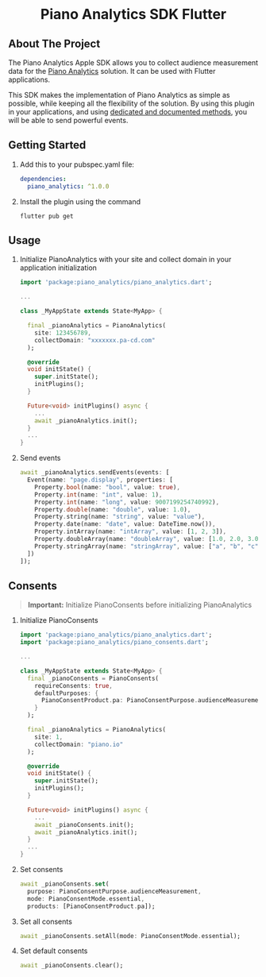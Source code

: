 <div id="top"></div>

<br />
<div align="center">
    <h1 align="center">Piano Analytics SDK Flutter</h1>
</div>

## About The Project

The Piano Analytics Apple SDK allows you to collect audience measurement data for the [Piano Analytics](https://piano.io/product/analytics/) solution.
It can be used with Flutter applications.

This SDK makes the implementation of Piano Analytics as simple as possible, while keeping all the flexibility of the solution. By using this plugin in your applications, and using [dedicated and documented methods](https://developers.atinternet-solutions.com/piano-analytics/), you will be able to send powerful events.

## Getting Started

1. Add this to your pubspec.yaml file:
    ```yaml
    dependencies:
      piano_analytics: ^1.0.0
    ```

2. Install the plugin using the command
    ```
    flutter pub get
    ```

## Usage

1. Initialize PianoAnalytics with your site and collect domain in your application initialization
    ```dart
    import 'package:piano_analytics/piano_analytics.dart';

    ...

    class _MyAppState extends State<MyApp> {

      final _pianoAnalytics = PianoAnalytics(
        site: 123456789,
        collectDomain: "xxxxxxx.pa-cd.com"
      );

      @override
      void initState() {
        super.initState();
        initPlugins();
      }

      Future<void> initPlugins() async {
        ...
        await _pianoAnalytics.init();
      }
      ...
    }
    ```

2. Send events
    ```dart
    await _pianoAnalytics.sendEvents(events: [
      Event(name: "page.display", properties: [
        Property.bool(name: "bool", value: true),
        Property.int(name: "int", value: 1),
        Property.int(name: "long", value: 9007199254740992),
        Property.double(name: "double", value: 1.0),
        Property.string(name: "string", value: "value"),
        Property.date(name: "date", value: DateTime.now()),
        Property.intArray(name: "intArray", value: [1, 2, 3]),
        Property.doubleArray(name: "doubleArray", value: [1.0, 2.0, 3.0]),
        Property.stringArray(name: "stringArray", value: ["a", "b", "c"])
      ])
    ]);
    ```

## Consents

> **Important:** Initialize PianoConsents before initializing PianoAnalytics

1. Initialize PianoConsents
    ```dart
    import 'package:piano_analytics/piano_analytics.dart';
    import 'package:piano_analytics/piano_consents.dart';

    ...

    class _MyAppState extends State<MyApp> {
      final _pianoConsents = PianoConsents(
        requireConsents: true,
        defaultPurposes: {
          PianoConsentProduct.pa: PianoConsentPurpose.audienceMeasurement
        }
      );

      final _pianoAnalytics = PianoAnalytics(
        site: 1,
        collectDomain: "piano.io"
      );

      @override
      void initState() {
        super.initState();
        initPlugins();
      }

      Future<void> initPlugins() async {
        ...
        await _pianoConsents.init();
        await _pianoAnalytics.init();
      }
      ...
    }
    ```
2. Set consents
    ```dart
    await _pianoConsents.set(
      purpose: PianoConsentPurpose.audienceMeasurement,
      mode: PianoConsentMode.essential,
      products: [PianoConsentProduct.pa]);
    ```

3. Set all consents
    ```dart
    await _pianoConsents.setAll(mode: PianoConsentMode.essential);
    ```

4. Set default consents
    ```dart
    await _pianoConsents.clear();
    ```